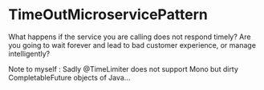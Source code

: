 # TimeOutMicroservicePattern
 What happens if the service you are calling does not respond timely? Are you going to wait forever and lead to bad customer experience, or manage intelligently? 

Note to myself : Sadly @TimeLimiter does not support Mono but dirty CompletableFuture objects of Java...
